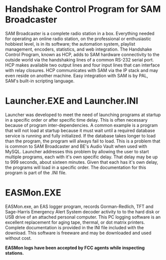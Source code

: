 # Handshake Control Program for SAM Broadcaster #

SAM Broadcaster is a complete radio station in a box. Everything needed for operating an online radio station, on the professional or enthusiastic hobbiest level, is in its software; the automation system, playlist management, encoders, statistics, and web integration.  The Handshake Control Program, known as HCP, adds to SAM hardware connectivity to the outside world via the handshaking lines of a common RS-232 serial port.  HCP makes available two output lines and four input lines that can interface with relay closures.  HCP communicates with SAM via the IP stack and may even reside on another machine. Easy integration with SAM is by PAL, SAM's built-in scripting language.

# Launcher.EXE and Launcher.INI #


Launcher was developed to meet the need of launching programs at startup in a specific order or after specific time delay.  This is often necessary because of program inter-dependencies.  A common example is a program that will not load at startup because it must wait until a required database service is running and fully initialized.  If the database takes longer to load than the program, the program will always fail to load.  This is a problem that is common to SAM Broadcaster and BE's Audio Vault when used with MySQL.  Launcher addresses this problem by allowing the user to start multiple programs, each with it's own specific delay.  That delay may be up to 999 seconds, about sixteen minutes.  Given that each has it's own delay, the programs will load in a specific order.  The documentation for this program is part of the .INI file.

# EASMon.EXE #

EASMon.exe, an EAS logger program, records Gorman-Redlich, TFT and Sage-Harris Emergency Alert System decoder activity to to the hard disk or USB drive of an attached personal computer.  This PC logging software is an excellent replacement for aging tape, thermal, or dot matrix printers.  Complete documentation is provided in the INI file included with the download.  This software is freeware and may be downloaded and used without cost.

**EASMon logs have been accepted by FCC agents while inspecting stations.**


